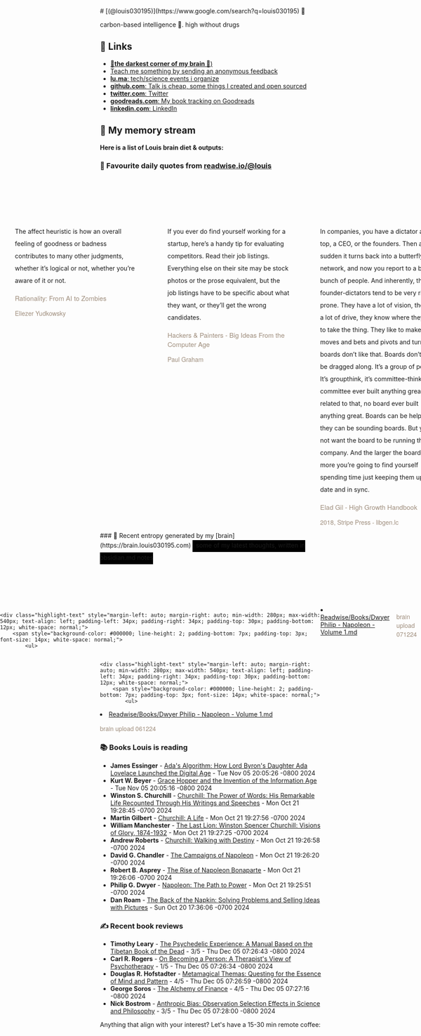 <link rel="shortcut icon" href="/favicon.ico">
# [(@louis030195)](https://www.google.com/search?q=louis030195) 🤔

carbon-based intelligence 🐒. high without drugs

## 🔗 Links

- [**🌚the darkest corner of my brain 🧠**)](https://brain.louis030195.com)
- [Teach me something by sending an anonymous feedback](https://www.admonymous.co/louis030195)
- [**lu.ma**: tech/science events i organize](https://lu.ma/u/louis030195/events?past=1)
- [**github.com**: Talk is cheap, some things I created and open sourced](https://github.com/louis030195)
- [**twitter.com**: Twitter](https://twitter.com/@louis030195)
- [**goodreads.com**: My book tracking on Goodreads](https://www.goodreads.com/user/show/103091881-louis-beaumont)
- [**linkedin.com**: LinkedIn](https://www.linkedin.com/in/louis030195)

## 🌊 My memory stream

**Here is a list of Louis brain diet & outputs:**

### 👋 Favourite daily quotes from [readwise.io/@louis](https://readwise.io/@louis)
<div class="some-highlights" style="display: flex;
  margin-left: -50vw;
  left: 50%;
  overflow-x: scroll;
  width: 100vw;
  position: relative; margin-top: 6rem;">
<div class="highlight-text" style="margin-left: auto; margin-right: auto; min-width: 280px; max-width: 540px; text-align: left; padding-left: 34px; padding-right: 34px; padding-top: 30px; padding-bottom: 12px; white-space: normal;">
<span style="background-color: transparent; line-height: 2; padding-bottom: 7px; padding-top: 3px; font-size: 14px; white-space: normal;">
          The affect heuristic is how an overall feeling of goodness or badness contributes to many other judgments, whether it’s logical or not, whether you’re aware of it or not.
        </span>
<div style="font-family: Helvetica, Arial, sans-serif;">
<div style='font-size: 14px; margin-bottom: 0; margin-top: 10px; font-family: "Raleway", "HelveticaNeue", "Helvetica Neue", Helvetica, Arial, sans-serif; white-space: normal; font-display: swap;'>
<p style="margin-bottom: 0; font-size: 15px; margin-bottom: 2px; color: #9f8e7d">Rationality: From AI to Zombies</p>
<p style="margin-bottom: 0; color: #9f8e7d">Eliezer Yudkowsky</p>
</div>
</div>
</div>
<div class="highlight-text" style="margin-left: auto; margin-right: auto; min-width: 280px; max-width: 540px; text-align: left; padding-left: 34px; padding-right: 34px; padding-top: 30px; padding-bottom: 12px; white-space: normal;">
<span style="background-color: transparent; line-height: 2; padding-bottom: 7px; padding-top: 3px; font-size: 14px; white-space: normal;">
          If you ever do find yourself working for a startup, here’s a handy tip for evaluating competitors. Read their job listings. Everything else on their site may be stock photos or the prose equivalent, but the job listings have to be specific about what they want, or they’ll get the wrong candidates.
        </span>
<div style="font-family: Helvetica, Arial, sans-serif;">
<div style='font-size: 14px; margin-bottom: 0; margin-top: 10px; font-family: "Raleway", "HelveticaNeue", "Helvetica Neue", Helvetica, Arial, sans-serif; white-space: normal; font-display: swap;'>
<p style="margin-bottom: 0; font-size: 15px; margin-bottom: 2px; color: #9f8e7d">Hackers &amp; Painters - Big Ideas From the Computer Age</p>
<p style="margin-bottom: 0; color: #9f8e7d">Paul Graham</p>
</div>
</div>
</div>
<div class="highlight-text" style="margin-left: auto; margin-right: auto; min-width: 280px; max-width: 540px; text-align: left; padding-left: 34px; padding-right: 34px; padding-top: 30px; padding-bottom: 12px; white-space: normal;">
<span style="background-color: transparent; line-height: 2; padding-bottom: 7px; padding-top: 3px; font-size: 14px; white-space: normal;">
          In companies, you have a dictator at the top, a CEO, or the founders. Then all of a sudden it turns back into a butterfly network, and now you report to a board, a bunch of people. And inherently, the founder-dictators tend to be very risk-prone. They have a lot of vision, they have a lot of drive, they know where they want to take the thing. They like to make risky moves and bets and pivots and turns. But boards don’t like that. Boards don’t like to be dragged along. It’s a group of people. It’s groupthink, it’s committee-think. No committee ever built anything great. So related to that, no board ever built anything great. Boards can be helpful; they can be sounding boards. But you do not want the board to be running the company. And the larger the board, the more you’re going to find yourself spending time just keeping them up-to-date and in sync.
        </span>
<div style="font-family: Helvetica, Arial, sans-serif;">
<div style='font-size: 14px; margin-bottom: 0; margin-top: 10px; font-family: "Raleway", "HelveticaNeue", "Helvetica Neue", Helvetica, Arial, sans-serif; white-space: normal; font-display: swap;'>
<p style="margin-bottom: 0; font-size: 15px; margin-bottom: 2px; color: #9f8e7d">Elad Gil - High Growth Handbook</p>
<p style="margin-bottom: 0; color: #9f8e7d">2018, Stripe Press - libgen.lc</p>
</div>
</div>
</div>
</div>
### 🧠 Recent entropy generated by my [brain](https://brain.louis030195.com)
<span style="background-color: #000000; line-height: 2; padding-bottom: 7px; padding-top: 3px; font-size: 14px; white-space: normal;">
    ℹ️ some of my latest thoughts, written in obsidian.md notes
</span>
<div class="some-highlights" style="display: flex;
    margin-left: -50vw;
    left: 50%;
    overflow-x: scroll;
    width: 100vw;
    position: relative; margin-top: 6rem;">
    
    <div class="highlight-text" style="margin-left: auto; margin-right: auto; min-width: 280px; max-width: 540px; text-align: left; padding-left: 34px; padding-right: 34px; padding-top: 30px; padding-bottom: 12px; white-space: normal;">
        <span style="background-color: #000000; line-height: 2; padding-bottom: 7px; padding-top: 3px; font-size: 14px; white-space: normal;">
            <ul>
<li><a href="https://brain.louis030195.com/Readwise/Books/Dwyer%20Philip%20-%20Napoleon%20-%20%20Volume%201.md">Readwise/Books/Dwyer Philip - Napoleon -  Volume 1.md</a></li>
            </ul>
        </span>
        <div style="font-family: Helvetica, Arial, sans-serif;">
            <div style='font-size: 14px; margin-bottom: 0; margin-top: 10px; font-family: "Raleway", "HelveticaNeue", "Helvetica Neue", Helvetica, Arial, sans-serif; white-space: normal; font-display: swap;'>
                <p style="margin-bottom: 0; color: #9f8e7d">brain upload 071224</p>
            </div>
        </div>
    </div>
    

    <div class="highlight-text" style="margin-left: auto; margin-right: auto; min-width: 280px; max-width: 540px; text-align: left; padding-left: 34px; padding-right: 34px; padding-top: 30px; padding-bottom: 12px; white-space: normal;">
        <span style="background-color: #000000; line-height: 2; padding-bottom: 7px; padding-top: 3px; font-size: 14px; white-space: normal;">
            <ul>
<li><a href="https://brain.louis030195.com/Readwise/Books/Dwyer%20Philip%20-%20Napoleon%20-%20%20Volume%201.md">Readwise/Books/Dwyer Philip - Napoleon -  Volume 1.md</a></li>
            </ul>
        </span>
        <div style="font-family: Helvetica, Arial, sans-serif;">
            <div style='font-size: 14px; margin-bottom: 0; margin-top: 10px; font-family: "Raleway", "HelveticaNeue", "Helvetica Neue", Helvetica, Arial, sans-serif; white-space: normal; font-display: swap;'>
                <p style="margin-bottom: 0; color: #9f8e7d">brain upload 061224</p>
            </div>
        </div>
    </div>
    
</div>


### 📚 Books Louis is reading

-   **James Essinger**  - [Ada&#39;s Algorithm: How Lord Byron&#39;s Daughter Ada Lovelace Launched the Digital Age](https://www.goodreads.com/book/show/23396040-ada-s-algorithm) - Tue Nov 05 20:05:26 -0800 2024
-   **Kurt W. Beyer**  - [Grace Hopper and the Invention of the Information Age](https://www.goodreads.com/book/show/6501998-grace-hopper-and-the-invention-of-the-information-age) - Tue Nov 05 20:05:16 -0800 2024
-   **Winston S. Churchill**  - [Churchill: The Power of Words: His Remarkable Life Recounted Through His Writings and Speeches](https://www.goodreads.com/book/show/13239849-churchill) - Mon Oct 21 19:28:45 -0700 2024
-   **Martin  Gilbert**  - [Churchill: A Life](https://www.goodreads.com/book/show/824938.Churchill) - Mon Oct 21 19:27:56 -0700 2024
-   **William Manchester**  - [The Last Lion: Winston Spencer Churchill: Visions of Glory, 1874-1932](https://www.goodreads.com/book/show/19809.The_Last_Lion) - Mon Oct 21 19:27:25 -0700 2024
-   **Andrew Roberts**  - [Churchill: Walking with Destiny](https://www.goodreads.com/book/show/38470102-churchill) - Mon Oct 21 19:26:58 -0700 2024
-   **David G. Chandler**  - [The Campaigns of Napoleon](https://www.goodreads.com/book/show/389341.The_Campaigns_of_Napoleon) - Mon Oct 21 19:26:20 -0700 2024
-   **Robert B. Asprey**  - [The Rise of Napoleon Bonaparte](https://www.goodreads.com/book/show/189570.The_Rise_of_Napoleon_Bonaparte) - Mon Oct 21 19:26:06 -0700 2024
-   **Philip G. Dwyer**  - [Napoleon: The Path to Power](https://www.goodreads.com/book/show/2978800-napoleon) - Mon Oct 21 19:25:51 -0700 2024
-   **Dan Roam**  - [The Back of the Napkin: Solving Problems and Selling Ideas with Pictures](https://www.goodreads.com/book/show/2420301.The_Back_of_the_Napkin) - Sun Oct 20 17:36:06 -0700 2024

### ✍ Recent book reviews

-   **Timothy Leary**  - [The Psychedelic Experience: A Manual Based on the Tibetan Book of the Dead](https://www.goodreads.com/book/show/123698.The_Psychedelic_Experience) - 3/5 - Thu Dec 05 07:26:43 -0800 2024
-   **Carl R. Rogers**  - [On Becoming a Person: A Therapist&#39;s View of Psychotherapy](https://www.goodreads.com/book/show/174879.On_Becoming_a_Person) - 1/5 - Thu Dec 05 07:26:34 -0800 2024
-   **Douglas R. Hofstadter**  - [Metamagical Themas: Questing for the Essence of Mind and Pattern](https://www.goodreads.com/book/show/181239.Metamagical_Themas) - 4/5 - Thu Dec 05 07:26:59 -0800 2024
-   **George Soros**  - [The Alchemy of Finance](https://www.goodreads.com/book/show/369708.The_Alchemy_of_Finance) - 4/5 - Thu Dec 05 07:27:16 -0800 2024
-   **Nick Bostrom**  - [Anthropic Bias: Observation Selection Effects in Science and Philosophy](https://www.goodreads.com/book/show/2002987.Anthropic_Bias) - 3/5 - Thu Dec 05 07:28:00 -0800 2024

Anything that align with your interest? Let's have a 15-30 min remote coffee:


<div style="width:100%;height:100%;overflow:scroll" id="my-cal-inline"></div>
<script type="text/javascript">
  (function (C, A, L) { let p = function (a, ar) { a.q.push(ar); }; let d = C.document; C.Cal = C.Cal || function () { let cal = C.Cal; let ar = arguments; if (!cal.loaded) { cal.ns = {}; cal.q = cal.q || []; d.head.appendChild(d.createElement("script")).src = A; cal.loaded = true; } if (ar[0] === L) { const api = function () { p(api, arguments); }; const namespace = ar[1]; api.q = api.q || []; typeof namespace === "string" ? (cal.ns[namespace] = api) && p(api, ar) : p(cal, ar); return; } p(cal, ar); }; })(window, "https://app.cal.com/embed/embed.js", "init");
Cal("init", "cof", {origin:"https://cal.com"});

  Cal.ns.cof("inline", {
	elementOrSelector:"#my-cal-inline",
	calLink: "louis030195/cof",
	layout: "month_view"
  });
  
  Cal.ns.cof("ui", {"styles":{"branding":{"brandColor":"#000000"}},"hideEventTypeDetails":false,"layout":"month_view"});
  </script>
  
